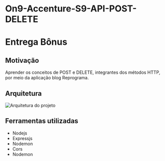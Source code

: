 # On9-Accenture-S9-API-POST-DELETE

# Entrega Bônus

## Motivação

Aprender os conceitos de POST e DELETE, integrantes dos métodos HTTP, por meio da aplicação blog Reprograma.  



## Arquitetura

![Arquitetura do projeto]()





## Ferramentas utilizadas

* Nodejs
* Expressjs
* Nodemon
* Cors
* Nodemon
